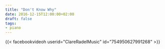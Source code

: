 ```yaml
---
title: "Don't Know Why"
date: 2016-12-15T12:00:00+02:00
draft: false
tags: 
- piano
---
```


{{< facebookvideoh userid="ClareRadelMusic" id="754950627991268" >}}